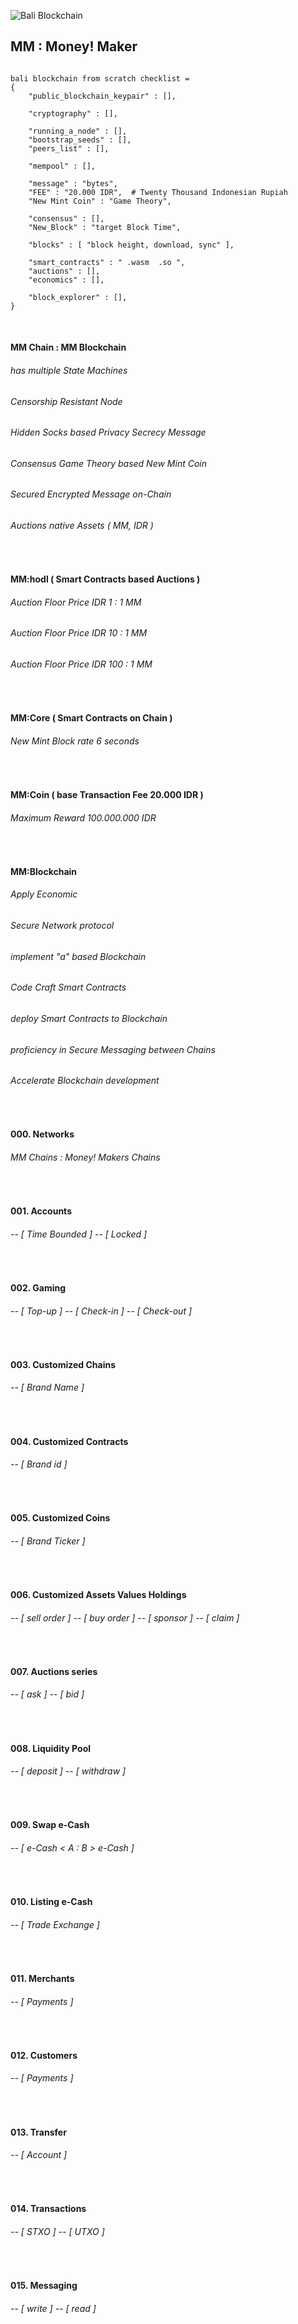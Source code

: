 ![Bali Blockchain](_bali_.jpg)

##   MM : Money! Maker



```json:

bali blockchain from scratch checklist =
{
    "public_blockchain_keypair" : [],

    "cryptography" : [],

    "running_a_node" : [],
    "bootstrap_seeds" : [],
    "peers_list" : [],

    "mempool" : [],

    "message" : "bytes",
    "FEE" : "20.000 IDR",  # Twenty Thousand Indonesian Rupiah
    "New Mint Coin" : "Game Theory",

    "consensus" : [],
    "New_Block" : "target Block Time",

    "blocks" : [ "block height, download, sync" ],

    "smart_contracts" : " .wasm  .so ",
    "auctions" : [],
    "economics" : [],

    "block_explorer" : [],
}

```



<br />


####   MM Chain : MM Blockchain
######  has multiple State Machines
######  Censorship Resistant Node
######  Hidden Socks based Privacy Secrecy Message
######  Consensus Game Theory based New Mint Coin
######  Secured Encrypted Message on-Chain
######  Auctions native Assets ( MM, IDR )


<br />


####   MM:hodl ( Smart Contracts based Auctions )
######  Auction Floor Price IDR 1 : 1 MM
######  Auction Floor Price IDR 10 : 1 MM
######  Auction Floor Price IDR 100 : 1 MM


<br />


####   MM:Core ( Smart Contracts on Chain )
######  New Mint Block rate 6 seconds


<br />


####   MM:Coin ( base Transaction Fee 20.000 IDR ) 
######  Maximum Reward 100.000.000 IDR


<br />


####   MM:Blockchain
######   Apply Economic
######   Secure Network protocol
######   implement "a" based Blockchain
######   Code Craft Smart Contracts
######   deploy Smart Contracts to Blockchain
######   proficiency in Secure Messaging between Chains
######   Accelerate Blockchain development


<br />


####   000.  Networks
######    MM Chains : Money! Makers Chains


<br />


####   001.  Accounts
######    -- [ Time Bounded ] -- [ Locked ]


<br />


####   002.  Gaming
######    -- [ Top-up ] -- [ Check-in ] -- [ Check-out ]


<br />


####   003.  Customized Chains
######    -- [ Brand Name ]


<br />


####   004.  Customized Contracts
######    -- [ Brand id ]


<br />


####   005.  Customized Coins
######    -- [ Brand Ticker ]


<br />


####   006.  Customized Assets Values Holdings
######    -- [ sell order ] -- [ buy order ] -- [ sponsor ] -- [ claim ]


<br />


####   007.  Auctions series
######    -- [ ask ] -- [ bid ]


<br />


####   008.  Liquidity Pool
######    -- [ deposit ] -- [ withdraw ]


<br />


####   009.  Swap e-Cash
######    -- [ e-Cash  < A : B >  e-Cash ]


<br />


####   010.  Listing e-Cash
######    -- [ Trade Exchange ]


<br />


####   011.  Merchants
######    -- [ Payments ]


<br />


####   012.  Customers
######    -- [ Payments ]


<br />


####   013.  Transfer
######    -- [ Account ]


<br />


####   014.  Transactions
######    -- [ STXO ] -- [ UTXO ]


<br />


####   015.  Messaging
######    -- [ write ] -- [ read ]
